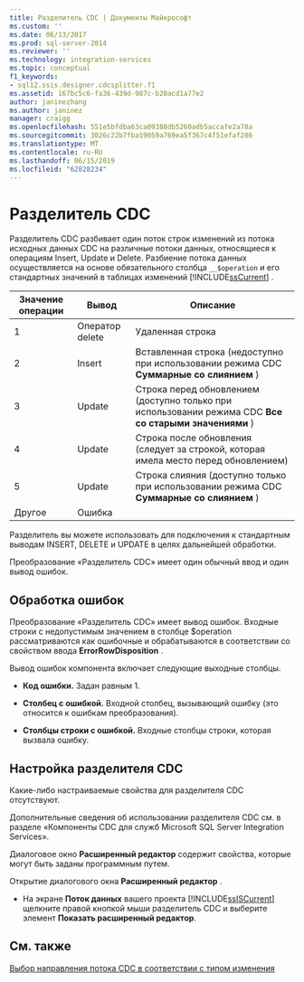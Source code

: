 ```yaml
---
title: Разделитель CDC | Документы Майкрософт
ms.custom: ''
ms.date: 06/13/2017
ms.prod: sql-server-2014
ms.reviewer: ''
ms.technology: integration-services
ms.topic: conceptual
f1_keywords:
- sql12.ssis.designer.cdcsplitter.f1
ms.assetid: 167bc5c6-fa36-439d-987c-b20acd1a77e2
author: janinezhang
ms.author: janinez
manager: craigg
ms.openlocfilehash: 551e5bfdba63ca09388db5260adb5accafe2a78a
ms.sourcegitcommit: 3026c22b7fba19059a769ea5f367c4f51efaf286
ms.translationtype: MT
ms.contentlocale: ru-RU
ms.lasthandoff: 06/15/2019
ms.locfileid: "62828234"
---
```

# <a name="cdc-splitter"></a>Разделитель CDC
  Разделитель CDC разбивает один поток строк изменений из потока исходных данных CDC на различные потоки данных, относящиеся к операциям Insert, Update и Delete. Разбиение потока данных осуществляется на основе обязательного столбца `__$operation` и его стандартных значений в таблицах изменений [!INCLUDE[ssCurrent](../../includes/sscurrent-md.md)] .  
  
|Значение операции|Вывод|Описание|  
|------------------------|------------|-----------------|  
|1|Оператор delete|Удаленная строка|  
|2|Insert|Вставленная строка (недоступно при использовании режима CDC **Суммарные со слиянием** )|  
|3|Update|Строка перед обновлением (доступно только при использовании режима CDC **Все со старыми значениями** )|  
|4|Update|Строка после обновления (следует за строкой, которая имела место перед обновлением)|  
|5|Update|Строка слияния (доступно только при использовании режима CDC **Суммарные со слиянием** )|  
|Другое|Ошибка||  
  
 Разделитель вы можете использовать для подключения к стандартным выводам INSERT, DELETE и UPDATE в целях дальнейшей обработки.  
  
 Преобразование «Разделитель CDC» имеет один обычный ввод и один вывод ошибок.  
  
## <a name="error-handling"></a>Обработка ошибок  
 Преобразование «Разделитель CDC» имеет вывод ошибок. Входные строки с недопустимым значением в столбце $operation рассматриваются как ошибочные и обрабатываются в соответствии со свойством ввода **ErrorRowDisposition** .  
  
 Вывод ошибок компонента включает следующие выходные столбцы.  
  
-   **Код ошибки.** Задан равным 1.  
  
-   **Столбец с ошибкой.** Входной столбец, вызывающий ошибку (это относится к ошибкам преобразования).  
  
-   **Столбцы строки с ошибкой.** Входные столбцы строки, которая вызвала ошибку.  
  
## <a name="configuring-the-cdc-splitter"></a>Настройка разделителя CDC  
 Какие-либо настраиваемые свойства для разделителя CDC отсутствуют.  
  
 Дополнительные сведения об использовании разделителя CDC см. в разделе «Компоненты CDC для служб Microsoft SQL Server Integration Services».  
  
 Диалоговое окно **Расширенный редактор** содержит свойства, которые могут быть заданы программным путем.  
  
 Открытие диалогового окна **Расширенный редактор** .  
  
-   На экране **Поток данных** вашего проекта [!INCLUDE[ssISCurrent](../../includes/ssiscurrent-md.md)] щелкните правой кнопкой мыши разделитель CDC и выберите элемент **Показать расширенный редактор**.  
  
## <a name="see-also"></a>См. также  
 [Выбор направления потока CDC в соответствии с типом изменения](direct-the-cdc-stream-according-to-the-type-of-change.md)  
  
  
